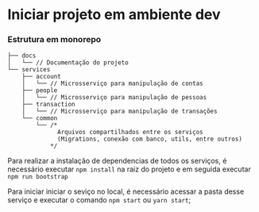 # Iniciar projeto em ambiente dev

### Estrutura em monorepo

```
├── docs
│   └── // Documentação do projeto
└── services
    ├── account
    │   └── // Microsserviço para manipulação de contas
    ├── people
    │   └── // Microsserviço para manipulação de pessoas
    ├── transaction
    │   └── // Microsserviço para manipulação de transações
    └── common
        └── /*
              Arquivos compartilhados entre os serviços
              (Migrations, conexão com banco, utils, entre outros)
            */
```

Para realizar a instalação de dependencias de todos os serviços, é necessário executar `npm install` na raiz do projeto e em seguida executar `npm run bootstrap`

Para iniciar iniciar o seviço no local, é necessário acessar a pasta desse serviço e executar o comando `npm start` ou `yarn start`;
